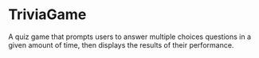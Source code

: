 # TriviaGame
A quiz game that prompts users to answer multiple choices questions in a given amount of time, then displays the results of their performance. 
